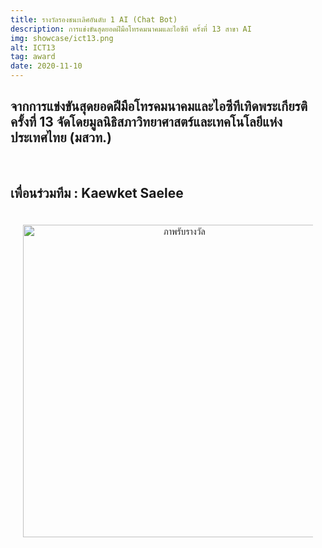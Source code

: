 ```yaml
---
title: รางวัลรองชนะเลิศอันดับ 1 AI (Chat Bot)
description: การแข่งขันสุดยอดฝีมือโทรคมนาคมและไอซีที ครั้งที่ 13 สาขา AI
img: showcase/ict13.png
alt: ICT13
tag: award
date: 2020-11-10
---
```


## จากการแข่งขันสุดยอดฝีมือโทรคมนาคมและไอซีทีเทิดพระเกียรติครั้งที่ 13 จัดโดยมูลนิธิสภาวิทยาศาสตร์และเทคโนโลยีแห่งประเทศไทย (มสวท.)

<br/>

## เพื่อนร่วมทีม : Kaewket Saelee

<p style="text-align:center;padding:4%">
<img src="/portfolio/showcase/ict13-sub.JPG" width="500px" alt="ภาพรับรางวัล">
</p>